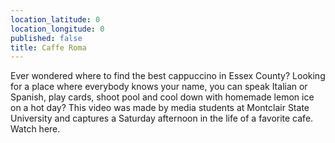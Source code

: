 ```yaml
---
location_latitude: 0
location_longitude: 0
published: false
title: Caffe Roma
---
```

Ever wondered where to find the best cappuccino in Essex County?  Looking for a place where everybody knows your name, you can speak Italian or Spanish, play cards, shoot pool and cool down with homemade lemon ice on a hot day?  This video was made by media students at Montclair State University and captures a Saturday afternoon in the life of a favorite cafe. Watch here.